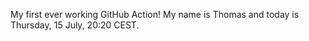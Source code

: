 My first ever working GitHub Action!
My name is Thomas and today is Thursday, 15 July, 20:20 CEST. 
